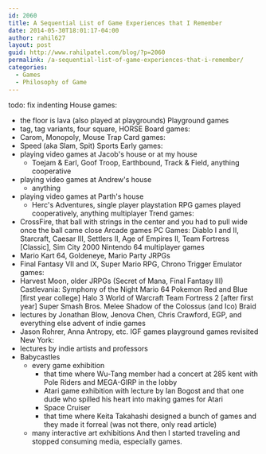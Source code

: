 ```yaml
---
id: 2060
title: A Sequential List of Game Experiences that I Remember
date: 2014-05-30T18:01:17-04:00
author: rahil627
layout: post
guid: http://www.rahilpatel.com/blog/?p=2060
permalink: /a-sequential-list-of-game-experiences-that-i-remember/
categories:
  - Games
  - Philosophy of Game
---
```

todo: fix indenting
House games:
  - the floor is lava (also played at playgrounds)
Playground games
  - tag, tag variants, four square, HORSE
Board games:
  - Carom, Monopoly, Mouse Trap
Card games:
  - Speed (aka Slam, Spit)
Sports
Early games:
  - playing video games at Jacob's house or at my house
    - Toejam & Earl, Goof Troop, Earthbound, Track & Field, anything cooperative
  - playing video games at Andrew's house
    - anything
  - playing video games at Parth's house
    - Herc's Adventures, single player playstation RPG games played cooperatively, anything multiplayer
Trend games:
  - CrossFire, that ball with strings in the center and you had to pull wide once the ball came close
Arcade games
PC Games:
Diablo I and II, Starcraft, Caesar III, Settlers II, Age of Empires II, Team Fortress [Classic], Sim City 2000 
Nintendo 64 multiplayer games
  - Mario Kart 64, Goldeneye, Mario Party
JRPGs
  - Final Fantasy VII and IX, Super Mario RPG, Chrono Trigger
Emulator games:
  - Harvest Moon, older JRPGs (Secret of Mana, Final Fantasy III)
Castlevania: Symphony of the Night
Mario 64
Pokemon Red and Blue
[first year college]
Halo 3
World of Warcraft
Team Fortress 2
[after first year]
Super Smash Bros. Melee
Shadow of the Colossus (and Ico)
Braid
  - lectures by Jonathan Blow, Jenova Chen, Chris Crawford, EGP, and everything else
advent of indie games
  - Jason Rohrer, Anna Antropy, etc.
IGF games
playground games revisited
New York:
  - lectures by indie artists and professors
  - Babycastles
    - every game exhibition
      - that time where Wu-Tang member had a concert at 285 kent with Pole Riders and MEGA-GIRP in the lobby
      - Atari game exhibition with lecture by Ian Bogost and that one dude who spilled his heart into making games for Atari
      - Space Cruiser
      - that time where Keita Takahashi designed a bunch of games and they made it forreal (was not there, only read article)
    - many interactive art exhibitions
And then I started traveling and stopped consuming media, especially games.